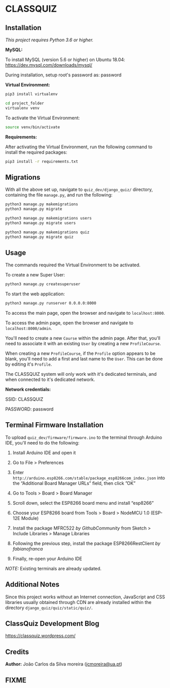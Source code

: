 # CLASSQUIZ

## Installation

*This project requires Python 3.6 or higher.*

**MySQL:**

To install MySQL (version 5.6 or higher) on Ubuntu 18.04: https://dev.mysql.com/downloads/mysql/

During installation, setup root's password as: password

**Virtual Environment:**

```bash
pip3 install virtualenv
```
```bash
cd project_folder
virtualenv venv
```

To activate the Virtual Environment:
```bash
source venv/bin/activate
```

**Requirements:**

After activating the Virtual Environment, run the following command to install the required packages:
```bash
pip3 install -r requirements.txt
```

## Migrations

With all the above set up, navigate to `quiz_dev/django_quiz/` directory, containing the file `manage.py`, and run the following:
```bash
python3 manage.py makemigrations
python3 manage.py migrate
```
```bash
python3 manage.py makemigrations users
python3 manage.py migrate users
```
```bash
python3 manage.py makemigrations quiz
python3 manage.py migrate quiz
```

## Usage

The commands required the Virtual Environment to be activated.

To create a new Super User:
```bash
python3 manage.py createsuperuser
```

To start the web application:
```bash
python3 manage.py runserver 0.0.0.0:8000
```

To access the main page, open the browser and navigate to `localhost:8000`.

To access the admin page, open the browser and navigate to `localhost:8000/admin`.

You'll need to create a new `Course` within the admin page. After that, you'll need to associate it with an existing `User` by creating a new `ProfileCourse`. 

When creating a new `ProfileCourse`, if the `Profile` option appears to be blank, you'll need to add a first and last name to the `User`. This can be done by editing it's `Profile`.

The CLASSQUIZ system will only work with it's dedicated terminals, and when connected to it's dedicated network.

**Network credentials:**

SSID: CLASSQUIZ

PASSWORD: password


## Terminal Firmware Installation

To upload `quiz_dev/firmware/firmware.ino` to the terminal through Arduino IDE, you'll need to do the following:

1) Install Arduino IDE and open it

2) Go to File > Preferences

3) Enter `http://arduino.esp8266.com/stable/package_esp8266com_index.json` into the “Additional Board Manager URLs” field, then click ”OK”

4) Go to Tools > Board > Board Manager

5) Scroll down, select the ESP8266 board menu and install “esp8266”

6) Choose your ESP8266 board from Tools > Board > NodeMCU 1.0 (ESP-12E Module)

7) Install the package MFRC522 *by GithubCommunity* from Sketch > Include Libraries > Manage Libraries

8) Following the previous step, install the package ESP8266RestClient *by fabianofranca*

7) Finally, re-open your Arduino IDE

*NOTE:* Existing terminals are already updated.


## Additional Notes

Since this project works without an Internet connection, JavaScript and CSS libraries usually obtained through CDN are already installed within the directory `django_quiz/quiz/static/quiz/`.


## ClassQuiz Development Blog

https://classquiz.wordpress.com/


## Credits

**Author:** João Carlos da Silva moreira (jcmoreira@ua.pt)


## FIXME


